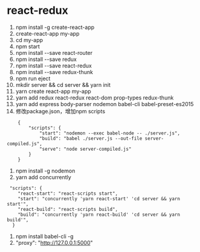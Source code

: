 # react-redux
1. npm install -g create-react-app
1. create-react-app my-app
1. cd my-app
1. npm start
1. npm install --save react-router
1. npm install --save redux
1. npm install --save react-redux
1. npm install --save redux-thunk
1. npm run eject
1. mkdir server && cd server && yarn init
1. yarn create react-app my-app
1. yarn add redux react-redux react-dom prop-types redux-thunk
1. yarn add express body-parser nodemon babel-cli babel-preset-es2015
1. 修改package.json，增加npm scripts
```
    {
        "scripts": {
            "start": "nodemon --exec babel-node -- ./server.js",
            "build": "babel ./server.js --out-file server-compiled.js",
            "serve": "node server-compiled.js"
        }
    }
```
1. npm install -g nodemon
1. yarn add concurrently
```
 "scripts": {
    "react-start": "react-scripts start",
    "start": "concurrently 'yarn react-start' 'cd server && yarn start'",
    "react-build": "react-scripts build",
    "build": "concurrently 'yarn react-build' 'cd server && yarn build'",
  }
```
1. npm install babel-cli -g
1. "proxy": "http://127.0.0.1:5000"



